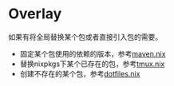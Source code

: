# Overlay

如果有将全局替换某个包或者直接引入包的需要。

- 固定某个包使用的依赖的版本，参考[maven.nix](./maven.nix)
- 替换nixpkgs下某个已存在的包，参考[tmux.nix](./tmux.nix)
- 创建不存在的某个包，参考[dotfiles.nix](./dotfiles.nix)
